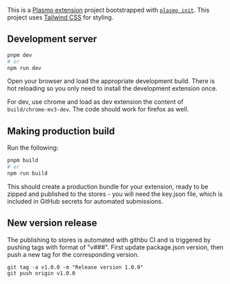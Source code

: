 This is a [Plasmo extension](https://docs.plasmo.com/) project bootstrapped with [`plasmo init`](https://www.npmjs.com/package/plasmo).
This project uses [Tailwind CSS](https://tailwindcss.com/) for styling.

## Development server
```bash
pnpm dev
# or
npm run dev
```

Open your browser and load the appropriate development build.
There is hot reloading so you only need to install the development extension once.

For dev, use chrome and load as dev extension the content of `build/chrome-mv3-dev`. The code should work for firefox as well.


## Making production build

Run the following:

```bash
pnpm build
# or
npm run build
```

This should create a production bundle for your extension, ready to be zipped and published to the stores - 
you will need the key.json file, which is included in GitHub secrets for automated submissions.

## New version release
The publishing to stores is automated with githbu CI and is triggered by pushing tags with format of "v###". 
First update package.json version, then push a new tag for the corresponding version.
```
git tag -a v1.0.0 -m "Release version 1.0.0"
git push origin v1.0.0
```
